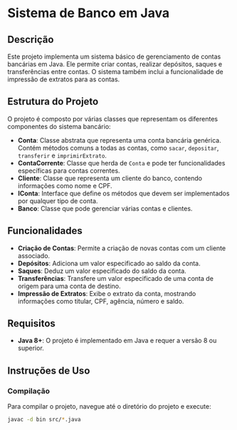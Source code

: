 # Sistema de Banco em Java

## Descrição

Este projeto implementa um sistema básico de gerenciamento de contas bancárias em Java. Ele permite criar contas, realizar depósitos, saques e transferências entre contas. O sistema também inclui a funcionalidade de impressão de extratos para as contas.

## Estrutura do Projeto

O projeto é composto por várias classes que representam os diferentes componentes do sistema bancário:

- **Conta**: Classe abstrata que representa uma conta bancária genérica. Contém métodos comuns a todas as contas, como `sacar`, `depositar`, `transferir` e `imprimirExtrato`.
- **ContaCorrente**: Classe que herda de `Conta` e pode ter funcionalidades específicas para contas correntes.
- **Cliente**: Classe que representa um cliente do banco, contendo informações como nome e CPF.
- **IConta**: Interface que define os métodos que devem ser implementados por qualquer tipo de conta.
- **Banco**: Classe que pode gerenciar várias contas e clientes.

## Funcionalidades

- **Criação de Contas**: Permite a criação de novas contas com um cliente associado.
- **Depósitos**: Adiciona um valor especificado ao saldo da conta.
- **Saques**: Deduz um valor especificado do saldo da conta.
- **Transferências**: Transfere um valor especificado de uma conta de origem para uma conta de destino.
- **Impressão de Extratos**: Exibe o extrato da conta, mostrando informações como titular, CPF, agência, número e saldo.

## Requisitos

- **Java 8+**: O projeto é implementado em Java e requer a versão 8 ou superior.

## Instruções de Uso

### Compilação

Para compilar o projeto, navegue até o diretório do projeto e execute:

```sh
javac -d bin src/*.java